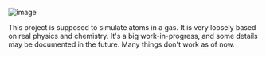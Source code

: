 ![image](https://user-images.githubusercontent.com/96787824/231734549-0813f99b-4836-406c-9e27-4a94e248f9dc.png)

This project is supposed to simulate atoms in a gas. It is very loosely based on real physics and chemistry. 
It's a big work-in-progress, and some details may be documented in the future. Many things don't work as of now.
